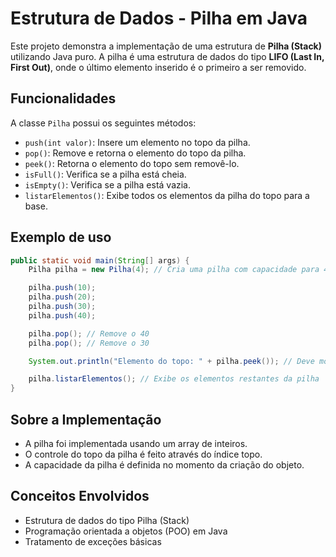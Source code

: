 # Estrutura de Dados - Pilha em Java

Este projeto demonstra a implementação de uma estrutura de **Pilha (Stack)** utilizando Java puro. A pilha é uma estrutura de dados do tipo **LIFO (Last In, First Out)**, onde o último elemento inserido é o primeiro a ser removido.

##  Funcionalidades

A classe `Pilha` possui os seguintes métodos:

- `push(int valor)`: Insere um elemento no topo da pilha.
- `pop()`: Remove e retorna o elemento do topo da pilha.
- `peek()`: Retorna o elemento do topo sem removê-lo.
- `isFull()`: Verifica se a pilha está cheia.
- `isEmpty()`: Verifica se a pilha está vazia.
- `listarElementos()`: Exibe todos os elementos da pilha do topo para a base.

##  Exemplo de uso

```java
public static void main(String[] args) {
    Pilha pilha = new Pilha(4); // Cria uma pilha com capacidade para 4 elementos

    pilha.push(10);
    pilha.push(20);
    pilha.push(30);
    pilha.push(40);

    pilha.pop(); // Remove o 40
    pilha.pop(); // Remove o 30

    System.out.println("Elemento do topo: " + pilha.peek()); // Deve mostrar 20

    pilha.listarElementos(); // Exibe os elementos restantes da pilha
}
```
##  Sobre a Implementação

- A pilha foi implementada usando um array de inteiros.
- O controle do topo da pilha é feito através do índice topo.
- A capacidade da pilha é definida no momento da criação do objeto.

##  Conceitos Envolvidos

- Estrutura de dados do tipo Pilha (Stack)
- Programação orientada a objetos (POO) em Java
- Tratamento de exceções básicas
